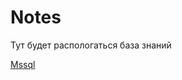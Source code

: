 # Notes
Тут будет распологаться база знаний

[Mssql](https://github.com/hwts/knowledge_base/blob/main/db/mysql.txt)
